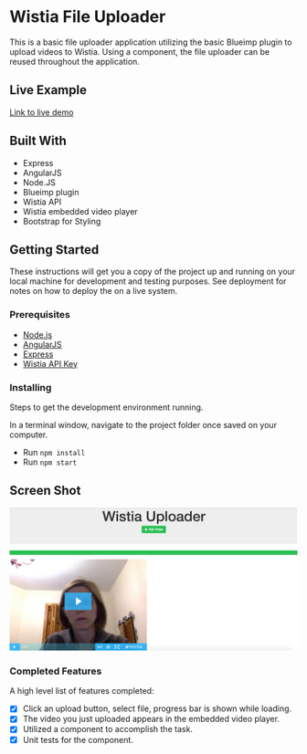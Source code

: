 # Wistia File Uploader
This is a basic file uploader application utilizing the basic Blueimp plugin to upload videos to Wistia. Using a component, the file uploader can be reused throughout the application.

## Live Example

[Link to live demo](https://ancient-river-99443.herokuapp.com/)

## Built With
- Express
- AngularJS
- Node.JS
- Blueimp plugin
- Wistia API 
- Wistia embedded video player
- Bootstrap for Styling

## Getting Started

These instructions will get you a copy of the project up and running on your local machine for development and testing purposes. See deployment for notes on how to deploy the on a live system.

### Prerequisites

- [Node.js](https://nodejs.org/en/)
- [AngularJS](https://angularjs.org/)
- [Express](http://expressjs.com/)
- [Wistia API Key](https://wistia.com/support/developers/data-api)

### Installing

Steps to get the development environment running.

In a terminal window, navigate to the project folder once saved on your computer.
- Run `npm install`
- Run `npm start`

## Screen Shot
![Screenshot](server/public/images/uploaderScreenshot.png)

### Completed Features
A high level list of features completed:
- [x] Click an upload button, select file, progress bar is shown while loading.
- [x] The video you just uploaded appears in the embedded video player.
- [x] Utilized a component to accomplish the task.
- [x] Unit tests for the component.
